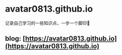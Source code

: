 # avatar0813.github.io

记录自己学习的一些知识点，一步一个脚印👣

## blog: [https://avatar0813.github.io](https://avatar0813.github.io)
